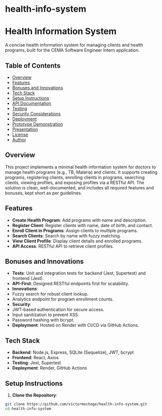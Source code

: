 # health-info-system
# Health Information System

A concise health information system for managing clients and health programs, built for the CEMA Software Engineer Intern application.

## Table of Contents
- [Overview](#overview)
- [Features](#features)
- [Bonuses and Innovations](#bonuses-and-innovations)
- [Tech Stack](#tech-stack)
- [Setup Instructions](#setup-instructions)
- [API Documentation](#api-documentation)
- [Testing](#testing)
- [Security Considerations](#security-considerations)
- [Deployment](#deployment)
- [Prototype Demonstration](#prototype-demonstration)
- [Presentation](#presentation)
- [License](#license)
- [Author](#author)

## Overview
This project implements a minimal health information system for doctors to manage health programs (e.g., TB, Malaria) and clients. It supports creating programs, registering clients, enrolling clients in programs, searching clients, viewing profiles, and exposing profiles via a RESTful API. The solution is clean, well-documented, and includes all required features and bonuses, kept short as per guidelines.

## Features
- **Create Health Program**: Add programs with name and description.
- **Register Client**: Register clients with name, date of birth, and contact.
- **Enroll Client in Programs**: Assign clients to multiple programs.
- **Search Clients**: Search by name with fuzzy matching.
- **View Client Profile**: Display client details and enrolled programs.
- **API Access**: RESTful API to retrieve client profiles.

## Bonuses and Innovations
- **Tests**: Unit and integration tests for backend (Jest, Supertest) and frontend (Jest).
- **API-First**: Designed RESTful endpoints first for scalability.
- **Innovations**:
 - Fuzzy search for robust client lookup.
 - Analytics endpoint for program enrollment counts.
- **Security**:
 - JWT-based authentication for secure access.
 - Input sanitization to prevent XSS.
 - Password hashing with bcrypt.
- **Deployment**: Hosted on Render with CI/CD via GitHub Actions.

## Tech Stack
- **Backend**: Node.js, Express, SQLite (Sequelize), JWT, bcrypt
- **Frontend**: React, Axios
- **Testing**: Jest, Supertest
- **Deployment**: Render, GitHub Actions

## Setup Instructions
1. **Clone the Repository**:
 ```bash
 git clone https://github.com/victormochoge/health-info-system.git
 cd health-info-system